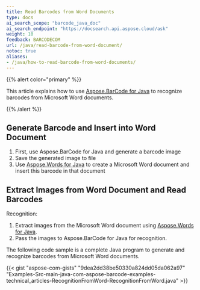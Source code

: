 ```yaml
---
title: Read Barcodes from Word Documents
type: docs
ai_search_scope: "barcode_java_doc"
ai_search_endpoint: "https://docsearch.api.aspose.cloud/ask"
weight: 10
feedback: BARCODECOM
url: /java/read-barcode-from-word-document/
notoc: true
aliases:
- /java/how-to-read-barcode-from-word-documents/
---
```


{{% alert color="primary" %}} 

This article explains how to use [Aspose.BarCode for Java](https://reference.aspose.com/java/barcode/) to recognize barcodes from Microsoft Word documents.

{{% /alert %}} 

## **Generate Barcode and Insert into Word Document**
1. First, use Aspose.BarCode for Java and generate a barcode image
2. Save the generated image to file
3. Use [Aspose.Words for Java](http://www.aspose.com/products/words) to create a Microsoft Word document and insert this barcode in that document
  
## **Extract Images from Word Document and Read Barcodes**
Recognition:

1. Extract images from the Microsoft Word document using [Aspose.Words for Java](http://www.aspose.com/products/words).
1. Pass the images to Aspose.BarCode for Java for recognition.

The following code sample is a complete Java program to generate and recognize barcodes from Microsoft Word documents.

{{< gist "aspose-com-gists" "9dea2dd38be50330a824dd05da062a97" "Examples-Src-main-java-com-aspose-barcode-examples-technical_articles-RecognitionFromWord-RecognitionFromWord.java" >}}

